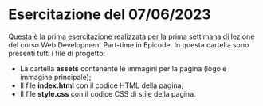 # Esercitazione del 07/06/2023
Questa è la prima esercitazione realizzata per la prima settimana di lezione del corso Web Development Part-time in Epicode. In questa cartella sono presenti tutti i file di progetto:
* La cartella **assets** contenente le immagini per la pagina (logo e immagine principale);
* Il file **index.html** con il codice HTML della pagina;
* Il file **style.css** con il codice CSS di stile della pagina.
